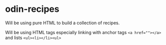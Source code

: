 # odin-recipes

Will be using pure HTML to build a collection of recipes.

Will be using HTML tags especially linking with anchor tags `<a href=""></a>` and lists `<ul><li></li><ul>`
